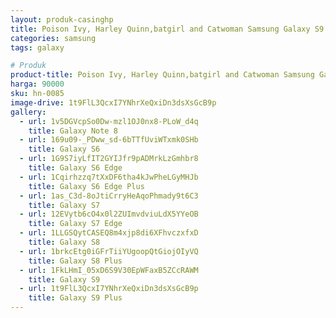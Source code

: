 ```yaml
---
layout: produk-casinghp
title: Poison Ivy, Harley Quinn,batgirl and Catwoman Samsung Galaxy S9 Plus Case
categories: samsung
tags: galaxy

# Produk
product-title: Poison Ivy, Harley Quinn,batgirl and Catwoman Samsung Galaxy S9 Plus Case
harga: 90000
sku: hn-0085
image-drive: 1t9FlL3QcxI7YNhrXeQxiDn3dsXsGcB9p
gallery:
  - url: 1v5DGVcpSo0Dw-mzl1OJ0nx8-PLoW_d4q
    title: Galaxy Note 8
  - url: 169u09-_PDww_sd-6bTTfUviWTxmk0SHb
    title: Galaxy S6
  - url: 1G9S7iyLfIT2GYIJfr9pADMrkLzGmhbr8
    title: Galaxy S6 Edge
  - url: 1Cqirhzzq7tXxDF6tha4kJwPheLGyMHJb
    title: Galaxy S6 Edge Plus
  - url: 1as_C3d-8oJtiCrryHeAqoPhmady9t6C3
    title: Galaxy S7
  - url: 12EVytb6cO4x0l2ZUImvdviuLdX5YYeOB
    title: Galaxy S7 Edge
  - url: 1LLGSQytCASEQ8m4xjp8di6XFhvczxfxD
    title: Galaxy S8
  - url: 1brkcEtg0iGFrTiiYUgoopQtGiojOIyVQ
    title: Galaxy S8 Plus
  - url: 1FkLHmI_05xD6S9V30EpWFaxB5ZCcRAWM
    title: Galaxy S9
  - url: 1t9FlL3QcxI7YNhrXeQxiDn3dsXsGcB9p
    title: Galaxy S9 Plus
---
```

